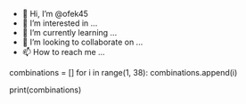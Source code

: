 - 👋 Hi, I’m @ofek45
- 👀 I’m interested in ...
- 🌱 I’m currently learning ...
- 💞️ I’m looking to collaborate on ...
- 📫 How to reach me ...

<!---
ofek45/ofek45 is a ✨ special ✨ repository because its `README.md` (this file) appears on your GitHub profile.
You can click the Preview link to take a look at your changes.
--->
combinations = []
for i in range(1, 38):
    combinations.append(i)

print(combinations)
